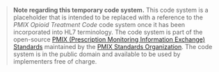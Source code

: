 <blockquote class="note-to-balloters">
<p>
 <b>Note regarding this temporary code system.</b> This code system is a placeholder that is intended to be replaced with a reference to the <i>PMIX Opioid Treatment Code</i> code system once it has been incorporated into HL7 terminology. 
 The code system is part of the open-source <a href="https://www.pdmpassist.org/PMIX/Standards">PMIX (Prescription Monitoring Information Exchange) Standards</a> maintained by the <a href="https://www.pdmpassist.org/PMIX">PMIX Standards Organization</a>. The code system is in the public domain and available to be used by implementers free of charge.
</p>
</blockquote>

<p></p>

